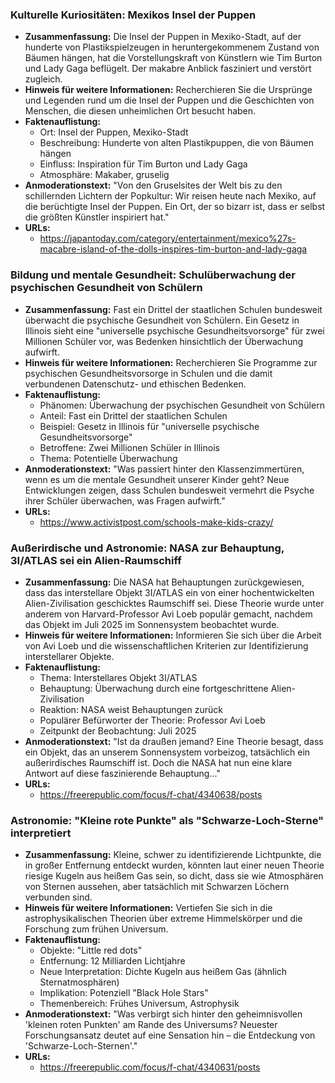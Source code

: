 ### Kulturelle Kuriositäten: Mexikos Insel der Puppen

*   **Zusammenfassung:** Die Insel der Puppen in Mexiko-Stadt, auf der hunderte von Plastikspielzeugen in heruntergekommenem Zustand von Bäumen hängen, hat die Vorstellungskraft von Künstlern wie Tim Burton und Lady Gaga beflügelt. Der makabre Anblick fasziniert und verstört zugleich.
*   **Hinweis für weitere Informationen:** Recherchieren Sie die Ursprünge und Legenden rund um die Insel der Puppen und die Geschichten von Menschen, die diesen unheimlichen Ort besucht haben.
*   **Faktenauflistung:**
    *   Ort: Insel der Puppen, Mexiko-Stadt
    *   Beschreibung: Hunderte von alten Plastikpuppen, die von Bäumen hängen
    *   Einfluss: Inspiration für Tim Burton und Lady Gaga
    *   Atmosphäre: Makaber, gruselig
*   **Anmoderationstext:** "Von den Gruselsites der Welt bis zu den schillernden Lichtern der Popkultur: Wir reisen heute nach Mexiko, auf die berüchtigte Insel der Puppen. Ein Ort, der so bizarr ist, dass er selbst die größten Künstler inspiriert hat."
*   **URLs:**
    *   https://japantoday.com/category/entertainment/mexico%27s-macabre-island-of-the-dolls-inspires-tim-burton-and-lady-gaga

### Bildung und mentale Gesundheit: Schulüberwachung der psychischen Gesundheit von Schülern

*   **Zusammenfassung:** Fast ein Drittel der staatlichen Schulen bundesweit überwacht die psychische Gesundheit von Schülern. Ein Gesetz in Illinois sieht eine "universelle psychische Gesundheitsvorsorge" für zwei Millionen Schüler vor, was Bedenken hinsichtlich der Überwachung aufwirft.
*   **Hinweis für weitere Informationen:** Recherchieren Sie Programme zur psychischen Gesundheitsvorsorge in Schulen und die damit verbundenen Datenschutz- und ethischen Bedenken.
*   **Faktenauflistung:**
    *   Phänomen: Überwachung der psychischen Gesundheit von Schülern
    *   Anteil: Fast ein Drittel der staatlichen Schulen
    *   Beispiel: Gesetz in Illinois für "universelle psychische Gesundheitsvorsorge"
    *   Betroffene: Zwei Millionen Schüler in Illinois
    *   Thema: Potentielle Überwachung
*   **Anmoderationstext:** "Was passiert hinter den Klassenzimmertüren, wenn es um die mentale Gesundheit unserer Kinder geht? Neue Entwicklungen zeigen, dass Schulen bundesweit vermehrt die Psyche ihrer Schüler überwachen, was Fragen aufwirft."
*   **URLs:**
    *   https://www.activistpost.com/schools-make-kids-crazy/

### Außerirdische und Astronomie: NASA zur Behauptung, 3I/ATLAS sei ein Alien-Raumschiff

*   **Zusammenfassung:** Die NASA hat Behauptungen zurückgewiesen, dass das interstellare Objekt 3I/ATLAS ein von einer hochentwickelten Alien-Zivilisation geschicktes Raumschiff sei. Diese Theorie wurde unter anderem von Harvard-Professor Avi Loeb populär gemacht, nachdem das Objekt im Juli 2025 im Sonnensystem beobachtet wurde.
*   **Hinweis für weitere Informationen:** Informieren Sie sich über die Arbeit von Avi Loeb und die wissenschaftlichen Kriterien zur Identifizierung interstellarer Objekte.
*   **Faktenauflistung:**
    *   Thema: Interstellares Objekt 3I/ATLAS
    *   Behauptung: Überwachung durch eine fortgeschrittene Alien-Zivilisation
    *   Reaktion: NASA weist Behauptungen zurück
    *   Populärer Befürworter der Theorie: Professor Avi Loeb
    *   Zeitpunkt der Beobachtung: Juli 2025
*   **Anmoderationstext:** "Ist da draußen jemand? Eine Theorie besagt, dass ein Objekt, das an unserem Sonnensystem vorbeizog, tatsächlich ein außerirdisches Raumschiff ist. Doch die NASA hat nun eine klare Antwort auf diese faszinierende Behauptung..."
*   **URLs:**
    *   https://freerepublic.com/focus/f-chat/4340638/posts

### Astronomie: "Kleine rote Punkte" als "Schwarze-Loch-Sterne" interpretiert

*   **Zusammenfassung:** Kleine, schwer zu identifizierende Lichtpunkte, die in großer Entfernung entdeckt wurden, könnten laut einer neuen Theorie riesige Kugeln aus heißem Gas sein, so dicht, dass sie wie Atmosphären von Sternen aussehen, aber tatsächlich mit Schwarzen Löchern verbunden sind.
*   **Hinweis für weitere Informationen:** Vertiefen Sie sich in die astrophysikalischen Theorien über extreme Himmelskörper und die Forschung zum frühen Universum.
*   **Faktenauflistung:**
    *   Objekte: "Little red dots"
    *   Entfernung: 12 Milliarden Lichtjahre
    *   Neue Interpretation: Dichte Kugeln aus heißem Gas (ähnlich Sternatmosphären)
    *   Implikation: Potenziell "Black Hole Stars"
    *   Themenbereich: Frühes Universum, Astrophysik
*   **Anmoderationstext:** "Was verbirgt sich hinter den geheimnisvollen 'kleinen roten Punkten' am Rande des Universums? Neuester Forschungsansatz deutet auf eine Sensation hin – die Entdeckung von 'Schwarze-Loch-Sternen'."
*   **URLs:**
    *   https://freerepublic.com/focus/f-chat/4340631/posts
